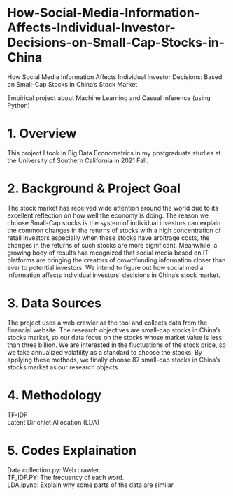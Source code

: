 # How-Social-Media-Information-Affects-Individual-Investor-Decisions-on-Small-Cap-Stocks-in-China

How Social Media Information Affects Individual Investor Decisions: Based on Small-Cap Stocks in China’s Stock Market  

Empirical project about Machine Learning and Casual Inference (using Python)

# 1.	Overview
This project I took in Big Data Econometrics in my postgraduate studies at the University of Southern California in 2021 Fall. 

# 2.	Background & Project Goal
The stock market has received wide attention around the world due to its excellent reflection on how well the economy is doing.  The reason we choose Small-Cap stocks is the system of individual investors can explain the common changes in the returns of stocks with a high concentration of retail investors especially when these stocks have arbitrage costs, the changes in the returns of such stocks are more significant. Meanwhile, a growing body of results has recognized that social media based on IT platforms are bringing the creators of crowdfunding information closer than ever to potential investors. We intend to figure out how social media information affects individual investors’ decisions in China’s stock market.

# 3.	Data Sources
The project uses a web crawler as the tool and collects data from the financial website. The research objectives are small-cap stocks in China’s stocks market, so our data focus on the stocks whose market value is less than three billion. We are interested in the fluctuations of the stock price, so we take annualized volatility as a standard to choose the stocks. By applying these methods, we finally choose 87 small-cap stocks in China’s stocks market as our research objects.

# 4.	Methodology
TF-IDF  
Latent Dirichlet Allocation (LDA)  

# 5. Codes Explaination
Data collection.py: Web crawler.  
TF_IDF.PY: The frequency of each word.  
LDA.ipynb: Explain why some parts of the data are similar.
